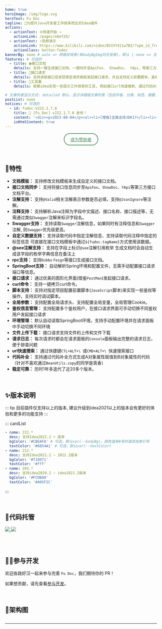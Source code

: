 ```yaml
---
home: true
heroImage: /img/logo.svg
heroText: Fu Doc
tagline: 🚀为提升Java开发者工作效率而生的Idea插件
actions:
  - actionText: ⛵️快速开始 →
    actionLink: /pages/e8ef29/
  - actionText: ⚡️视频演示
    actionLink: https://www.bilibili.com/video/BV1VY411w7BZ/?spm_id_from=333.337.search-card.all.click&vd_source=23e10d711ae76f73385f2f1310a86435
    actionClass: button-fudoc
bannerBg: none # auto => 网格纹背景(有bodyBgImg时无背景)，默认 | none => 无 | '大图地址' | background: 自定义背景样式       提示：如发现文本颜色不适应你的背景时可以到palette.styl修改$bannerTextColor变量
features: # 可选的
  - title: 🍀接口文档
    details: 支持一键生成接口文档、一键同步至ApiFox、 ShowDoc、 YApi、等第三方文档系统
  - title: 🌸接口请求
    details: 支持读取接口信息回填至请求面板发起接口请求，并且支持定义前置脚本，鉴权等操作
  - title: 🌼工具集
    details: 依赖idea实现一些提示工作效率的工具, 例如接口url快速搜索、通过代码补全方式完成对象拷贝

# 文章列表显示方式: detailed 默认，显示详细版文章列表（包括作者、分类、标签、摘要、分页等）| simple => 显示简约版文章列表（仅标题和日期）| none 不显示文章列表
postList: none
notices: # 可选的
  - id: fudoc-V222.1.7.8
    title: 🚀 [Fu Doc] v222.1.7.8 发布！
    content: '<div><p>2023-08-04</p><ul><li>[增强]全面支持JDK17</li><li>[增强]SQL插件支持使用系统内的数据源</li><li>[增强]很多功能有所增强</li></ul></div><p style="text-align: right;"><a href="/pages/8ff012/">查看详情</a></p>'
    isHtmlContent: true
---
```


<p align="center" style="padding-top: 0;margin-top: 0">
  <a class="become-sponsor" href="/pages/fb599d/">成为赞助者</a>
</p>

<style>
.become-sponsor{
  padding: 8px 20px;
  display: inline-block;
  color: #4a8a5a;
  border-radius: 30px;
  box-sizing: border-box;
  border: 2px solid #4a8a5a;
}
</style>

<br/>




## 🎨特性

* **文档模板：** 支持修改文档模板来生成自定义的接口文档。
* **接口文档同步：** 支持将接口信息同步至`ApiFox`、`ShowDoc`、`YApi`等第三方接口文档平台。
* **注解支持：** 支持`@Valid`相关注解表示参数是否必填，支持`@JsonIgnore`等注解。
* **注释支持：** 支持解析Java注释为字段中文描述、接口名称、接口描述等，无需通过类似`Swagger`注解来标识字段名。
* **Swagger支持：** 支持读取`Swagger`注解信息，如果同时有注释信息和`Swagger`注解, 则`Swagger`优先级更高。
* **自定义数据支持：** 支持读取代码中指定注解信息、支持读取代码注释中指定的标签信息 可直接在接口文档模板中通过`${fudoc.tagName}`方式使用该数据。
* **@see注解支持：** 支持在字段上标识`@see`注解引用枚举 生成文档时会自动生成该字段的枚举字典信息在备注上
* **rpc支持：** 支持`Dubbo` `Feign`等接口生成接口文档。
* **SpringBoot支持：** 自动解析Spring环境和配置文件，无需手动配置接口请求端口等信息。
* **接口请求：** 通过优美的图形化界面(借鉴`PostMan`)发起接口请求。
* **curl命令：** 支持一键拷贝curl命令。
* **脚本支持：** 支持对指定项目配置前置脚本(`JavaScript`脚本)来实现一些鉴权等操作，支持实时调试脚本。
* **全局参数：** 支持配置全局请求头、支持配置全局变量，全局管理Cookie。
* **鉴权信息管理：** 支持配置多个鉴权用户，在接口请求界面可手动切换不同鉴权用户发起接口请求
* **环境管理：** 默认自动读取SpringBoot环境，支持手动配置环境并在请求面板中手动切换不同环境
* **文件上传下载：** 接口请求支持文件的上传和文件下载
* **请求日志：** 每次请求时都会在请求面板的`Console`面板输出完整的请求日志，便于排查问题
* **url快速搜索：** 通过快捷键`CTL+ALT+\ `或`CMD+ALT+\ `快速搜索接口
* **代码补全：** 支持通过代码补全方式生成A对象属性赋值到B对象属性的代码（针对不喜欢通过`BeanUtils.copy`的同学是真香）
* **稳定可靠：** 历时1年多迭代了近20多个版本。


<br/>

## ✨版本说明

::: tip
目前插件仅支持<Badge text="Idea2020.2 +" />以上的版本, 建议升级到idea2021以上的版本会有更好的体验和更多的功能支持
::: 

::: cardList
```yaml
- name: 222.*
  desc: 支持Idea2022.2 + 版本
  bgColor: '#CBEAFA' # 可选，默认var(--bodyBg)。颜色值有#号时请添加单引号
  textColor: '#6854A1' # 可选，默认var(--textColor)
- name: 212.*
  desc: 支持Idea2021.2 ~ 2022.2版本
  bgColor: '#718971'
  textColor: '#fff'
- name: 203.*
  desc: 支持idea2020.2 ~ idea2021.2版本
  bgColor: '#FCDBA0'
  textColor: '#A05F2C'
```
:::



<br/>



## 🏡代码托管


<a href='https://gitee.com/wdfu/fudoc' target="_blank">
    <img class="no-zoom" src="https://img.shields.io/badge/Gitee-red?logo=gitee&logoColor=white&style=for-the-badge"/>
</a>

<a href="https://github.com/wangdingfu/fu-api-doc-plugin" target="_blank">
    <img class="no-zoom" src="https://img.shields.io/badge/Github-blue?logo=github&logoColor=white&style=for-the-badge"/>
</a>

<br/><br/>

## 💪🏻参与开发

欢迎各路好汉一起来参与完善 `Fu Doc`，我们期待你的 PR！

如果想贡献，请先查看[参与开发](/pages/567a10/)。

<br/>

## 🍭架构图

<img :src="$withBase('/img/arch.svg')" style="zoom: 100%;" class="no-zoom">

<br/>

---

<style>
  .button-fudoc{
    margin-left: 0.5rem;
    margin-top: 0.5rem;
    display: inline-block;
    font-size: 1.2rem;
    background-color: #e01e5a;
    padding: 0.8rem 1.6rem;
    border-radius: 4px;
    transition: background-color 0.1s ease;
    box-sizing: border-box;
    color: #E3E394;
  }

.button-fudoc:hover {
    background-color: #e4346a
}
</style>
